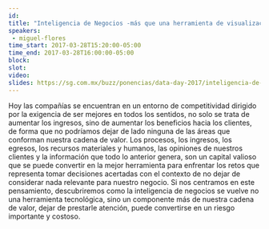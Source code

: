 ```yaml
---
id: 
title: "Inteligencia de Negocios -más que una herramienta de visualización"
speakers:
 - miguel-flores
time_start: 2017-03-28T15:20:00-05:00
time_end: 2017-03-28T16:00:00-05:00
block: 
slot: 
video: 
slides: https://sg.com.mx/buzz/ponencias/data-day-2017/inteligencia-de-negocios-mas-que-una-herramienta-de-visualizacion
---
```


Hoy las compañías se encuentran en un entorno de competitividad dirigido por la exigencia de ser mejores en todos los sentidos, no solo se trata de aumentar los ingresos, sino de aumentar los beneficios hacia los clientes, de forma que no podríamos dejar de lado ninguna de las áreas que conforman nuestra cadena de valor.
Los procesos, los ingresos, los egresos, los recursos materiales y humanos, las opiniones de nuestros clientes y la información que todo lo anterior genera, son un capital valioso que se puede convertir en la mejor herramienta para enfrentar los retos que representa tomar decisiones acertadas con el contexto de no dejar de considerar nada relevante para nuestro negocio.
Si nos centramos en este pensamiento, descubriremos como la inteligencia de negocios se vuelve no una herramienta tecnológica, sino un componente más de nuestra cadena de valor, dejar de prestarle atención, puede convertirse en un riesgo importante y costoso.